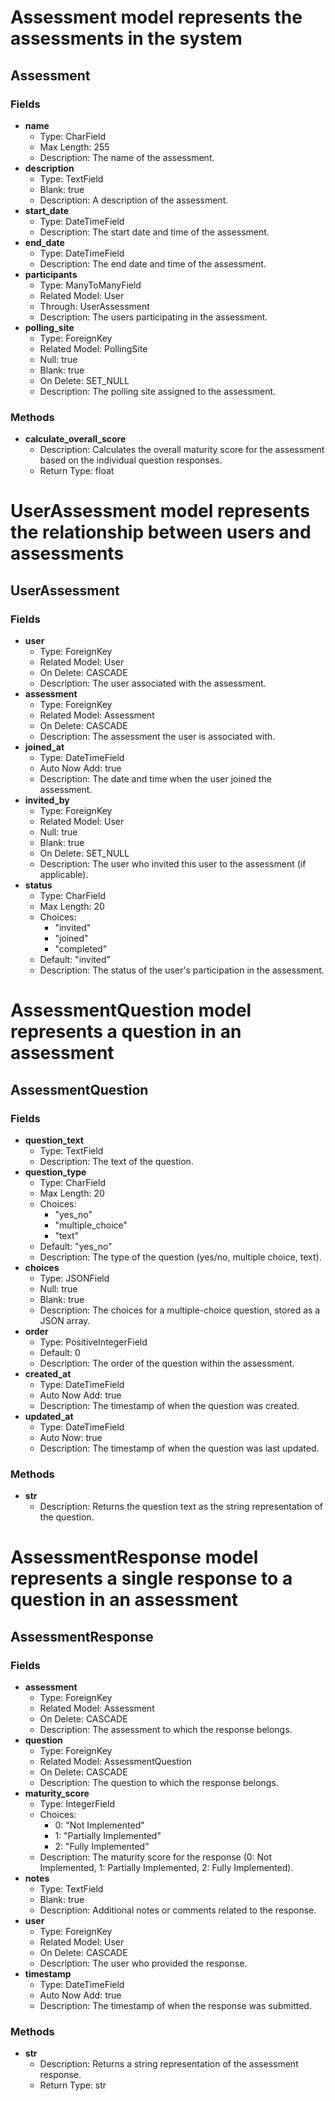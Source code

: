 # Assessment model represents the assessments in the system
## Assessment
### Fields
- **name**
  - Type: CharField
  - Max Length: 255
  - Description: The name of the assessment.
- **description**
  - Type: TextField
  - Blank: true
  - Description: A description of the assessment.
- **start_date**
  - Type: DateTimeField
  - Description: The start date and time of the assessment.
- **end_date**
  - Type: DateTimeField
  - Description: The end date and time of the assessment.
- **participants**
  - Type: ManyToManyField
  - Related Model: User
  - Through: UserAssessment
  - Description: The users participating in the assessment.
- **polling_site**
  - Type: ForeignKey
  - Related Model: PollingSite
  - Null: true
  - Blank: true
  - On Delete: SET_NULL
  - Description: The polling site assigned to the assessment.

### Methods
- **calculate_overall_score**
  - Description: Calculates the overall maturity score for the assessment based on the individual question responses.
  - Return Type: float

# UserAssessment model represents the relationship between users and assessments
## UserAssessment
### Fields
- **user**
  - Type: ForeignKey
  - Related Model: User
  - On Delete: CASCADE
  - Description: The user associated with the assessment.
- **assessment**
  - Type: ForeignKey
  - Related Model: Assessment
  - On Delete: CASCADE
  - Description: The assessment the user is associated with.
- **joined_at**
  - Type: DateTimeField
  - Auto Now Add: true
  - Description: The date and time when the user joined the assessment.
- **invited_by**
  - Type: ForeignKey
  - Related Model: User
  - Null: true
  - Blank: true
  - On Delete: SET_NULL
  - Description: The user who invited this user to the assessment (if applicable).
- **status**
  - Type: CharField
  - Max Length: 20
  - Choices:
    - "invited"
    - "joined"
    - "completed"
  - Default: "invited"
  - Description: The status of the user's participation in the assessment.

# AssessmentQuestion model represents a question in an assessment
## AssessmentQuestion
### Fields
- **question_text**
  - Type: TextField
  - Description: The text of the question.
- **question_type**
  - Type: CharField
  - Max Length: 20
  - Choices:
    - "yes_no"
    - "multiple_choice"
    - "text"
  - Default: "yes_no"
  - Description: The type of the question (yes/no, multiple choice, text).
- **choices**
  - Type: JSONField
  - Null: true
  - Blank: true
  - Description: The choices for a multiple-choice question, stored as a JSON array.
- **order**
  - Type: PositiveIntegerField
  - Default: 0
  - Description: The order of the question within the assessment.
- **created_at**
  - Type: DateTimeField
  - Auto Now Add: true
  - Description: The timestamp of when the question was created.
- **updated_at**
  - Type: DateTimeField
  - Auto Now: true
  - Description: The timestamp of when the question was last updated.

### Methods
- **__str__**
  - Description: Returns the question text as the string representation of the question.

# AssessmentResponse model represents a single response to a question in an assessment
## AssessmentResponse
### Fields
- **assessment**
  - Type: ForeignKey
  - Related Model: Assessment
  - On Delete: CASCADE
  - Description: The assessment to which the response belongs.
- **question**
  - Type: ForeignKey
  - Related Model: AssessmentQuestion
  - On Delete: CASCADE
  - Description: The question to which the response belongs.
- **maturity_score**
  - Type: IntegerField
  - Choices:
    - 0: "Not Implemented"
    - 1: "Partially Implemented"
    - 2: "Fully Implemented"
  - Description: The maturity score for the response (0: Not Implemented, 1: Partially Implemented, 2: Fully Implemented).
- **notes**
  - Type: TextField
  - Blank: true
  - Description: Additional notes or comments related to the response.
- **user**
  - Type: ForeignKey
  - Related Model: User
  - On Delete: CASCADE
  - Description: The user who provided the response.
- **timestamp**
  - Type: DateTimeField
  - Auto Now Add: true
  - Description: The timestamp of when the response was submitted.

### Methods
- **__str__**
  - Description: Returns a string representation of the assessment response.
  - Return Type: str

